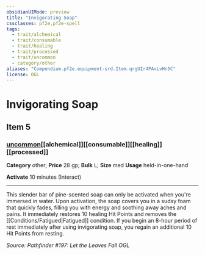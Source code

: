 ```yaml
---
obsidianUIMode: preview
title: "Invigorating Soap"
cssclasses: pf2e,pf2e-spell
tags:
  - trait/alchemical
  - trait/consumable
  - trait/healing
  - trait/processed
  - trait/uncommon
  - category/other
aliases: "Compendium.pf2e.equipment-srd.Item.qrgUIr4PAvLvHn5C"
license: OGL
---
```

# Invigorating Soap
## Item 5
### [uncommon](uncommon "Uncommon Rarity Trait")[[alchemical]][[consumable]][[healing]][[processed]]

**Category** other; 
**Price** 28 gp; 
**Bulk** L; **Size** med
**Usage** held-in-one-hand

**Activate** 10 minutes (Interact)

* * *

This slender bar of pine-scented soap can only be activated when you're immersed in water. Upon activation, the soap covers you in a sudsy foam that quickly fades, filling you with energy and soothing away aches and pains. It immediately restores 10 healing Hit Points and removes the [[Conditions/Fatigued|Fatigued]] condition. If you begin an 8-hour period of rest immediately after using invigorating soap, you regain an additional 10 Hit Points from resting.

*Source: Pathfinder #197: Let the Leaves Fall*
*OGL*